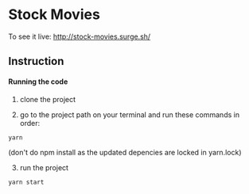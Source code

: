 # Stock Movies
To see it live: http://stock-movies.surge.sh/

## Instruction

#### Running the code
1. clone the project

2. go to the project path on your terminal and run these commands in order:
```
yarn 
```
(don't do npm install as the updated depencies are locked in yarn.lock)

3. run the project
```
yarn start
```


